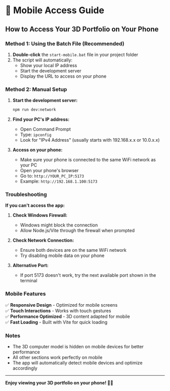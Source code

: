 # 📱 Mobile Access Guide

## How to Access Your 3D Portfolio on Your Phone

### Method 1: Using the Batch File (Recommended)

1. **Double-click** the `start-mobile.bat` file in your project folder
2. The script will automatically:
   - Show your local IP address
   - Start the development server
   - Display the URL to access on your phone

### Method 2: Manual Setup

1. **Start the development server:**
   ```bash
   npm run dev:network
   ```

2. **Find your PC's IP address:**
   - Open Command Prompt
   - Type: `ipconfig`
   - Look for "IPv4 Address" (usually starts with 192.168.x.x or 10.0.x.x)

3. **Access on your phone:**
   - Make sure your phone is connected to the same WiFi network as your PC
   - Open your phone's browser
   - Go to: `http://YOUR_PC_IP:5173`
   - Example: `http://192.168.1.100:5173`

### Troubleshooting

**If you can't access the app:**
1. **Check Windows Firewall:**
   - Windows might block the connection
   - Allow Node.js/Vite through the firewall when prompted

2. **Check Network Connection:**
   - Ensure both devices are on the same WiFi network
   - Try disabling mobile data on your phone

3. **Alternative Port:**
   - If port 5173 doesn't work, try the next available port shown in the terminal

### Mobile Features

✅ **Responsive Design** - Optimized for mobile screens  
✅ **Touch Interactions** - Works with touch gestures  
✅ **Performance Optimized** - 3D content adapted for mobile  
✅ **Fast Loading** - Built with Vite for quick loading  

### Notes

- The 3D computer model is hidden on mobile devices for better performance
- All other sections work perfectly on mobile
- The app will automatically detect mobile devices and optimize accordingly

---

**Enjoy viewing your 3D portfolio on your phone! 📱✨**
